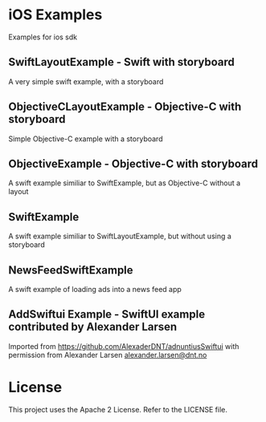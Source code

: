 # iOS Examples

Examples for ios sdk

## SwiftLayoutExample - Swift with storyboard 

A very simple swift example, with a storyboard

## ObjectiveCLayoutExample - Objective-C with storyboard

Simple Objective-C example with a storyboard

## ObjectiveExample - Objective-C with storyboard

A swift example similiar to SwiftExample, but as Objective-C without a layout

## SwiftExample

A swift example similiar to SwiftLayoutExample, but without using a storyboard

## NewsFeedSwiftExample

A swift example of loading ads into a news feed app

## AddSwiftui Example - SwiftUI example contributed by Alexander Larsen

Imported from https://github.com/AlexaderDNT/adnuntiusSwiftui with permission
from  Alexander Larsen <alexander.larsen@dnt.no>

# License

This project uses the Apache 2 License.  Refer to the LICENSE file.
